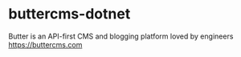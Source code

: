 # buttercms-dotnet
Butter is an API-first CMS and blogging platform loved by engineers https://buttercms.com 
